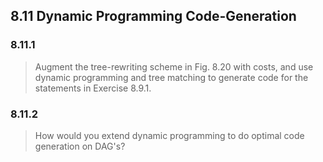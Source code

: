 ## 8.11 Dynamic Programming Code-Generation

### 8.11.1

> Augment the tree-rewriting scheme in Fig. 8.20 with costs, and use dynamic programming and tree matching to generate code for the statements in Exercise 8.9.1.

### 8.11.2

> How would you extend dynamic programming to do optimal code generation on DAG's?
